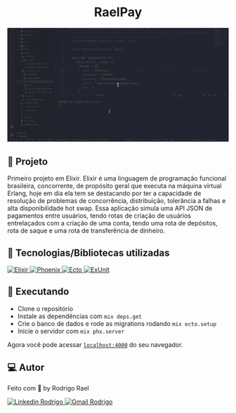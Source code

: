 <h1 align="center">
  RaelPay
</h1>

![API JSON gif](https://github.com/Rodrigo001-de/Rael-pay/blob/main/api.gif)

## :page_with_curl: Projeto

Primeiro projeto em Elixir. Elixir é uma linguagem de programação funcional brasileira, concorrente, de propósito geral que executa na máquina virtual Erlang, hoje em dia ela
tem se destacando por ter a capacidade de resolução de problemas de concorrência, distribuição, tolerância a falhas e alta disponibilidade hot swap.
Essa aplicação simula uma API JSON de pagamentos entre usuários, tendo rotas de criação de usuários entrelaçados com a criação de uma conta, tendo uma rota de depósitos,
 rota de saque e uma rota de transferência de dinheiro.
 
 ## 🚀 Tecnologias/Bibliotecas utilizadas
 
 <a href="https://github.com/elixir-lang/elixir" target="_blank"> <img src="https://img.shields.io/badge/-Elixir-purple?style=for-the-badge" alt="Elixir"> </a>
 <a href="https://github.com/phoenixframework/phoenix" target="_blank"> <img src="https://img.shields.io/badge/-Phoenix-orange?style=for-the-badge" alt="Phoenix"> </a>
 <a href="https://github.com/elixir-ecto/ecto" target="_blank"> <img src="https://img.shields.io/badge/-Ecto-green?style=for-the-badge" alt="Ecto"> </a>
 <a href="https://github.com/elixir-lang/elixir/blob/master/lib/ex_unit/lib/ex_unit.ex" target="_blank"> <img src="https://img.shields.io/badge/-ExUnit-blue?style=for-the-badge" alt="ExUnit"> </a>
 
 ## :construction_worker: Executando
 
- Clone o repositório
- Instale as dependências com `mix deps.get`
- Crie o banco de dados e rode as migrations rodando `mix ecto.setup`
- Inicie o servidor com `mix phx.server`

Agora você pode acessar [`localhost:4000`](http://localhost:4000) do seu navegador.

## 💻 Autor

Feito com 💜 by Rodrigo Rael

<a href="https://www.linkedin.com/in/rodrigo-rael-a7a4b51a9/" target="_blank"> <img src="https://img.shields.io/badge/-RodrigoRael-blue?style=flat-square&logo=Linkedin&logoColor=white&link=https" alt="Linkedin Rodrigo"> </a>
<a href="https://img.shields.io/badge/-rodrigorael53@gmail.com-c14438?style=flat-square&logo=Gmail&logoColor=white&link=mailto:rodrigorael53@gmail.com" target="_blank"> <img src="https://img.shields.io/badge/-rodrigorael53@gmail.com-c14438?style=flat-square&logo=Gmail&logoColor=white&link=mailto:rodrigorael53@gmail.com" alt="Gmail Rodrigo"> </a>
